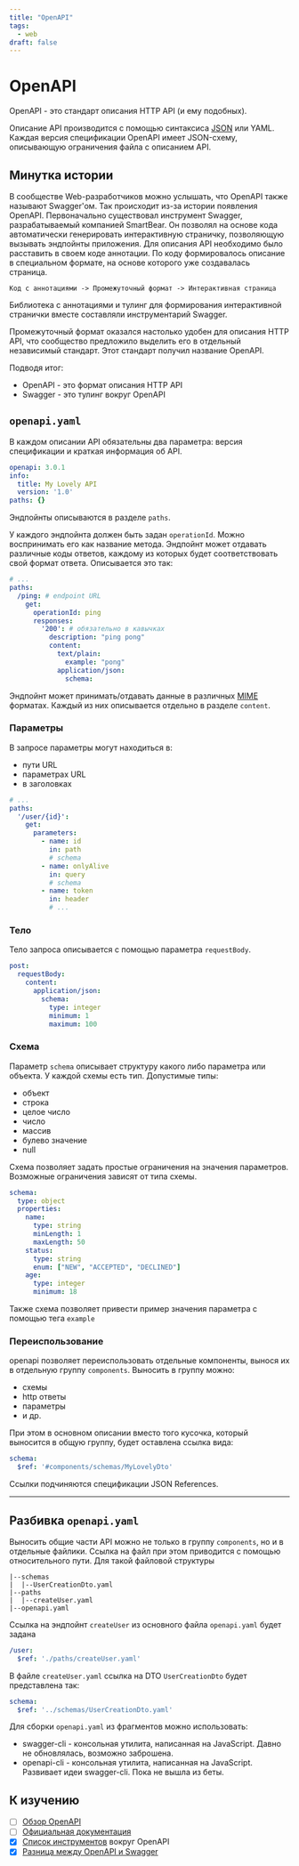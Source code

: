 ```yaml
---
title: "OpenAPI"
tags:
  - web
draft: false
---
```


# OpenAPI

OpenAPI - это стандарт описания HTTP API (и ему подобных).

Описание API производится с помощью синтаксиса [JSON](../formats/json.md) или YAML.
Каждая версия спецификации OpenAPI имеет JSON-схему, описывающую ограничения файла с описанием API.

## Минутка истории

В сообществе Web-разработчиков можно услышать, что OpenAPI также называют Swagger'ом.
Так происходит из-за истории появления OpenAPI.
Первоначально существовал инструмент Swagger, разрабатываемый компанией SmartBear. 
Он позволял на основе кода автоматически генерировать интерактивную страничку, позволяющую вызывать эндпойнты приложения.
Для описания API необходимо было расставить в своем коде аннотации.
По коду формировалось описание в специальном формате, на основе которого уже создавалась страница. 
```
Код с аннотациями -> Промежуточный формат -> Интерактивная страница
```
Библиотека с аннотациями и тулинг для формирования интерактивной странички вместе составляли инструментарий Swagger.

Промежуточный формат оказался настолько удобен для описания HTTP API, что сообщество предложило выделить его в отдельный независимый стандарт.
Этот стандарт получил название OpenAPI.

Подводя итог:
- OpenAPI - это формат описания HTTP API
- Swagger - это тулинг вокруг OpenAPI


## `openapi.yaml`

В каждом описании API обязательны два параметра: версия спецификации и краткая информация об API.
```yaml
openapi: 3.0.1
info: 
  title: My Lovely API
  version: '1.0'
paths: {}
```

Эндпойнты описываются в разделе `paths`.

У каждого эндпойнта должен быть задан `operationId`. 
Можно воспринимать его как название метода.
Эндпойнт может отдавать различные коды ответов, каждому из которых будет соответствовать свой формат ответа. 
Описывается это так:
```yaml
# ...
paths:
  /ping: # endpoint URL
    get:
      operationId: ping
      responses:
        '200': # обязательно в кавычках
          description: "ping pong"
          content:
            text/plain: 
              example: "pong"
            application/json:
              schema: 
```

Эндпойнт может принимать/отдавать данные в различных [MIME](mime.md) форматах.
Каждый из них описывается отдельно в разделе `content`.

### Параметры 
В запросе параметры могут находиться в:
- пути URL
- параметрах URL
- в заголовках

```yaml
# ...
paths:
  '/user/{id}':
    get:
      parameters:
        - name: id
          in: path
          # schema
        - name: onlyAlive
          in: query
          # schema
        - name: token
          in: header
          # ...
```

### Тело
Тело запроса описывается с помощью параметра `requestBody`.
```yaml
post:
  requestBody:
    content: 
      application/json:
        schema:
          type: integer
          minimum: 1
          maximum: 100
```

### Схема
Параметр `schema` описывает структуру какого либо параметра или объекта.
У каждой схемы есть тип. 
Допустимые типы:
- объект
- строка
- целое число
- число
- массив
- булево значение
- null

Схема позволяет задать простые ограничения на значения параметров.
Возможные ограничения зависят от типа схемы. 
```yaml
schema:
  type: object
  properties:
    name: 
      type: string
      minLength: 1
      maxLength: 50
    status:
      type: string
      enum: ["NEW", "ACCEPTED", "DECLINED"]
    age:
      type: integer
      minimum: 18
```

Также схема позволяет привести пример значения параметра с помощью тега `example`

### Переиспользование
openapi позволяет переиспользовать отдельные компоненты, вынося их в отдельную группу `components`. 
Выносить в группу можно:
- схемы
- http ответы
- параметры
- и др.

При этом в основном описании вместо того кусочка, который выносится в общую группу, будет оставлена ссылка вида:
```yaml
schema:
  $ref: '#components/schemas/MyLovelyDto'
```

Ссылки подчиняются спецификации JSON References.


---
## Разбивка `openapi.yaml`

Выносить общие части API можно не только в группу `components`, но и в отдельные файлики.
Ссылка на файл при этом приводится с помощью относительного пути.
Для такой файловой структуры
```
|--schemas
|  |--UserCreationDto.yaml
|--paths
|  |--createUser.yaml
|--openapi.yaml
```

Ссылка на эндпойнт `createUser` из основного файла `openapi.yaml` будет задана
```yaml
/user:
  $ref: './paths/createUser.yaml'
```

В файле `createUser.yaml` ссылка на DTO `UserCreationDto` будет представлена так:
```yaml
schema:
  $ref: '../schemas/UserCreationDto.yaml'
```


Для сборки `openapi.yaml` из фрагментов можно использовать:
- swagger-cli - консольная утилита, написанная на JavaScript. Давно не обновлялась, возможно заброшена.
- openapi-cli - консольная утилита, написанная на JavaScript. Развивает идеи swagger-cli. Пока не вышла из беты.


## К изучению
- [ ] [Обзор OpenAPI](https://oai.github.io/Documentation/start-here.html)
- [ ] [Официальная документация]()
- [X] [Список инструментов](https://openapi.tools/) вокруг OpenAPI
- [X] [Разница между OpenAPI и Swagger](https://swagger.io/blog/api-strategy/difference-between-swagger-and-openapi/)